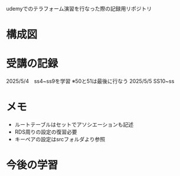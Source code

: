 udemyでのテラフォーム演習を行なった際の記録用リポジトリ

# 構成図

# 受講の記録
2025/5/4　ss4~ss9を学習
※50と51は最後に行なう
2025/5/5  SS10~ss
# メモ
* ルートテーブルはセットでアソシエーションも記述
* RDS周りの設定の復習必要
* キーペアの設定はsrcフォルダより参照
# 今後の学習
